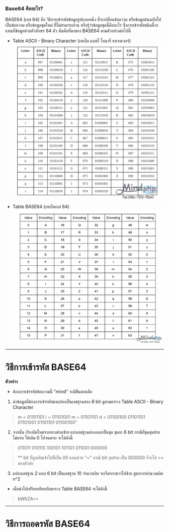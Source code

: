 ### **Base64 คืออะไร?**
 BASE64 (เบส 64) คือ วิธีการเข้ารหัสข้อมูลรูปแบบหนึ่ง ที่จะเปลี่ยนข้อความ หรือข้อมูลต้นฉบับไปเป็นข้อความ หรือข้อมูลชุดใหม่ ที่ไม่สามารถอ่าน หรือรู้ว่าข้อมูลชุดนี้คืออะไร ซึ่งการเข้ารหัสชนิดนี้จะแทนที่ข้อมูลด้วยตัวอักษร 64 ตัว นั่นคือที่มาของ BASE64 ตามตัวอย่างต่อไปนี้
- Table ASCII - Binary Character (เทเบิ้ล แอสกี้ ไบนารี่ ชาเรคเจอร์)
![image](img/Table%20ASCII%20-%20Binary%20Character.png)

- Table BASE64  (เทเบิ้ลเบส 64)
![image](img/Table%20base64.png)

---

# **วิธีการเข้ารหัส BASE64**
__ตัวอย่าง__
- ต้องการเข้ารหัสข้อความนี้ "mind" จะมีขั้นตอนคือ
1. นําข้อมูลที่ต้องการเข้ารหัสมาแปลงเป็นเลขฐานสอง 8 bit ดูตามตาราง Table ASCII - Binary Character

> 
> m = 01101101
> i = 01101001
> m = 01101101
> d = 01100100
> 01101101    01101001    01101101     01100100"
> 

2. จากนั้น เรียงบิตใหม่จากทางด้านซ้าย แบ่งเลขฐานสองออกเป็นชุด ชุดละ 6 bit กรณีที่ชุดสุดท้ายไม่ครบ ให้เติม 0 ไปจนครบ จะได้ดังนี้

>011011  010110  100101  101101  011001  000000

>** bit ที่ถูกเติมเข้าไปที่เป็น 00 แทนด้วย "="
กรณี bit สุดท้าย เป็น 000000 ก็จะได้ == สองตัวต่อ

3. แปลงเลขฐาน 2 แบบ 6 bit เป็นเลขฐาน 10
จำนวนบิต จะเริ่มจากขวาไปซ้าย สูตรการคำนวณบิต n^2

- เมื่อนำไปเปรียบเทียบกับตาราง Table BASE64 จะได้ดังนี้
> bWltZA==

---

# **วิธีการถอดรหัส BASE64**